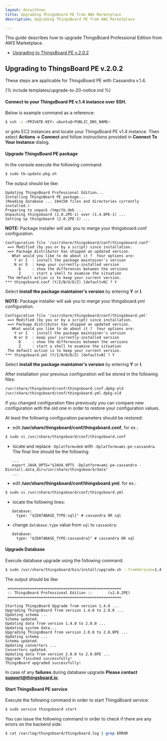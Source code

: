 ```yaml
---
layout: docwithnav
title: Upgrading ThingsBoard PE from AWS Marketplace
description: Upgrading ThingsBoard PE from AWS Marketplace

---
```


This guide describes how to upgrade ThingsBoard Professional Edition from AWS Marketplace. 

<ul id="markdown-toc">
  <li>
    <a href="#upgrading-to-thingsboard-pe-v202" id="markdown-toc-upgrading-to-thingsboard-pe-v202">Upgrading to ThingsBoard PE v.2.0.2</a>
  </li>
</ul>

## Upgrading to ThingsBoard PE v.2.0.2

These steps are applicable for ThingsBoard PE with Cassandra v.1.4.

{% include templates/upgrade-to-20-notice.md %}

#### Connect to your ThingsBoard PE v.1.4 instance over SSH.

Below is example command as a reference:

```bash
$ ssh -i <PRIVATE-KEY> ubuntu@<PUBLIC_DNS_NAME>
```

or goto EC2 instances and locate your ThingsBoard PE v1.4 instance. 
Then select **Actions -> Connect** and follow instructions provided in **Connect To Your Instance** dialog.

#### Upgrade ThingsBoard PE package 

In the console execute the following command:

```bash
$ sudo tb-update-pkg.sh
```

The output should be like:

```text
Updating ThingsBoard Professional Edition...
Installing ThingsBoard PE package...
(Reading database ... 104150 files and directories currently installed.)
Preparing to unpack /tmp/tb.deb ...
Unpacking thingsboard (2.0.2PE-1) over (1.4.0PE-1) ...
Setting up thingsboard (2.0.2PE-1) ...
```

**NOTE:** Package installer will ask you to merge your thingsboard.conf configuration.

```text
Configuration file '/usr/share/thingsboard/conf/thingsboard.conf'
 ==> Modified (by you or by a script) since installation.
 ==> Package distributor has shipped an updated version.
   What would you like to do about it ?  Your options are:
    Y or I  : install the package maintainer's version
    N or O  : keep your currently-installed version
      D     : show the differences between the versions
      Z     : start a shell to examine the situation
 The default action is to keep your current version.
*** thingsboard.conf (Y/I/N/O/D/Z) [default=N] ? Y
```

Select **install the package maintainer's version** by entering **Y** or **I**.

**NOTE:** Package installer will ask you to merge your thingsboard.yml configuration.

```text
Configuration file '/usr/share/thingsboard/conf/thingsboard.yml'
 ==> Modified (by you or by a script) since installation.
 ==> Package distributor has shipped an updated version.
   What would you like to do about it ?  Your options are:
    Y or I  : install the package maintainer's version
    N or O  : keep your currently-installed version
      D     : show the differences between the versions
      Z     : start a shell to examine the situation
 The default action is to keep your current version.
*** thingsboard.yml (Y/I/N/O/D/Z) [default=N] ? Y
```

Select **install the package maintainer's version** by entering **Y** or **I**.

After installation your previous configuration will be stored in the following files:

```bash
/usr/share/thingsboard/conf/thingsboard.conf.dpkg-old
/usr/share/thingsboard/conf/thingsboard.yml.dpkg-old
```

If you changed configuration files previously you can compare new configuration with the old one in order to restore your configuration values.

At least the following configuration parameters should be restored:

- edit **/usr/share/thingsboard/conf/thingsboard.conf**, for ex.:

```bash
$ sudo vi /usr/share/thingsboard/conf/thingsboard.conf
```

- locate and replace ```-Dplatform=deb``` with ```-Dplatform=ami-pe-cassandra```. The final line should be the following:

```
   ...
   export JAVA_OPTS="$JAVA_OPTS -Dplatform=ami-pe-cassandra -Dinstall.data_dir=/usr/share/thingsboard/data"
   ...
```

- edit **/usr/share/thingsboard/conf/thingsboard.yml**. for ex.:

```bash
$ sudo vi /usr/share/thingsboard/conf/thingsboard.yml
```

- locate the following lines:

```
   database:
     type: "${DATABASE_TYPE:sql}" # cassandra OR sql
```

- change ```database.type``` value from ```sql``` to ```cassandra```:

```
   database:
     type: "${DATABASE_TYPE:cassandra}" # cassandra OR sql
```

#### Upgrade Database

Execute database upgrade using the following command:

```bash
$ sudo /usr/share/thingsboard/bin/install/upgrade.sh --fromVersion=1.4.0
```

The output should be like:

```text
 ===================================================
 :: ThingsBoard Professional Edition ::       (v2.0.2PE)
 ===================================================

Starting ThingsBoard Upgrade from version 1.4.0 ...
Upgrading ThingsBoard from version 1.4.0 to 2.0.0 ...
Updating schema ...
Schema updated.
Updating data from version 1.4.0 to 2.0.0 ...
Updating system data...
Upgrading ThingsBoard from version 2.0.0 to 2.0.0PE ...
Updating schema ...
Schema updated.
Updating converters ...
Converters updated.
Updating data from version 2.0.0 to 2.0.0PE ...
Upgrade finished successfully!
ThingsBoard upgraded successfully!
```

In case of any **failures** during database upgrade **Please contact [support@thingsboard.io](mailto:support@thingsboard.io)**.

#### Start ThingsBoard PE service

Execute the following command in order to start ThingsBoard service:

```bash
$ sudo service thingsboard start
```

You can issue the following command in order to check if there are any errors on the backend side:

```bash
$ cat /var/log/thingsboard/thingsboard.log | grep ERROR
```
